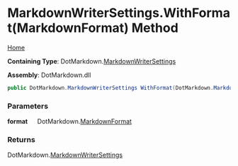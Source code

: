 # MarkdownWriterSettings\.WithFormat\(MarkdownFormat\) Method

[Home](../../../README.md)

**Containing Type**: DotMarkdown\.[MarkdownWriterSettings](../README.md)

**Assembly**: DotMarkdown\.dll

```csharp
public DotMarkdown.MarkdownWriterSettings WithFormat(DotMarkdown.MarkdownFormat format)
```

### Parameters

**format** &emsp; DotMarkdown\.[MarkdownFormat](../../MarkdownFormat/README.md)

### Returns

DotMarkdown\.[MarkdownWriterSettings](../README.md)

